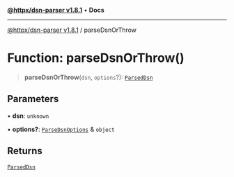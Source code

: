 [**@httpx/dsn-parser v1.8.1**](../README.md) • **Docs**

***

[@httpx/dsn-parser v1.8.1](../README.md) / parseDsnOrThrow

# Function: parseDsnOrThrow()

> **parseDsnOrThrow**(`dsn`, `options`?): [`ParsedDsn`](../type-aliases/ParsedDsn.md)

## Parameters

• **dsn**: `unknown`

• **options?**: [`ParseDsnOptions`](../type-aliases/ParseDsnOptions.md) & `object`

## Returns

[`ParsedDsn`](../type-aliases/ParsedDsn.md)
